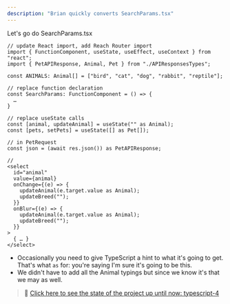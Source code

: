 ```yaml
---
description: "Brian quickly converts SearchParams.tsx"
---
```


Let's go do SearchParams.tsx

```tsx
// update React import, add Reach Router import
import { FunctionComponent, useState, useEffect, useContext } from "react";
import { PetAPIResponse, Animal, Pet } from "./APIResponsesTypes";

const ANIMALS: Animal[] = ["bird", "cat", "dog", "rabbit", "reptile"];

// replace function declaration
const SearchParams: FunctionComponent = () => {
  …
}

// replace useState calls
const [animal, updateAnimal] = useState("" as Animal);
const [pets, setPets] = useState([] as Pet[]);

// in PetRequest
const json = (await res.json()) as PetAPIResponse;

//
<select
  id="animal"
  value={animal}
  onChange={(e) => {
    updateAnimal(e.target.value as Animal);
    updateBreed("");
  }}
  onBlur={(e) => {
    updateAnimal(e.target.value as Animal);
    updateBreed("");
  }}
>
  { … }
</select>
```

- Occasionally you need to give TypeScript a hint to what it's going to get. That's what `as` for: you're saying I'm sure it's going to be this.
- We didn't have to add all the Animal typings but since we know it's that we may as well.

> 🏁 [Click here to see the state of the project up until now: typescript-4][step]

[step]: https://github.com/btholt/citr-v7-project/tree/master/typescript-4
